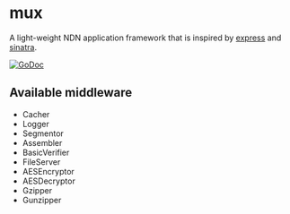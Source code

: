 # mux

A light-weight NDN application framework that is inspired by [express](https://github.com/visionmedia/express) and [sinatra](https://github.com/sinatra/sinatra).

[![GoDoc](https://godoc.org/github.com/go-ndn/mux?status.svg)](https://godoc.org/github.com/go-ndn/mux)

## Available middleware

* Cacher
* Logger
* Segmentor
* Assembler
* BasicVerifier
* FileServer
* AESEncryptor
* AESDecryptor
* Gzipper
* Gunzipper
